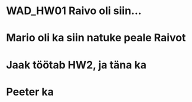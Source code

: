 # WAD_HW01 Raivo oli siin...
# Mario oli ka siin natuke peale Raivot
# Jaak töötab HW2, ja täna ka
# Peeter ka